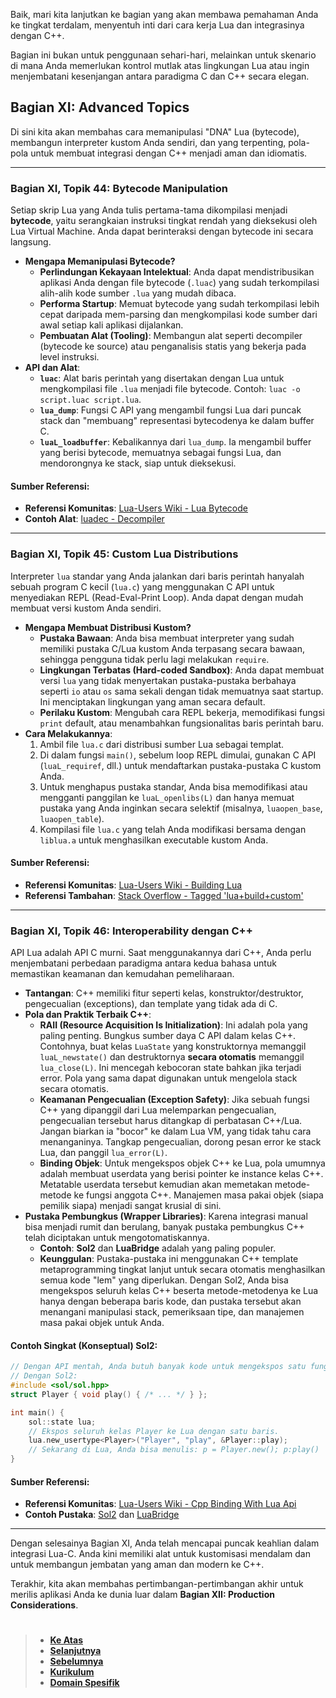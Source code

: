 Baik, mari kita lanjutkan ke bagian yang akan membawa pemahaman Anda ke tingkat terdalam, menyentuh inti dari cara kerja Lua dan integrasinya dengan C++.

Bagian ini bukan untuk penggunaan sehari-hari, melainkan untuk skenario di mana Anda memerlukan kontrol mutlak atas lingkungan Lua atau ingin menjembatani kesenjangan antara paradigma C dan C++ secara elegan.

## Bagian XI: Advanced Topics

Di sini kita akan membahas cara memanipulasi "DNA" Lua (bytecode), membangun interpreter kustom Anda sendiri, dan yang terpenting, pola-pola untuk membuat integrasi dengan C++ menjadi aman dan idiomatis.

---

### **Bagian XI, Topik 44: Bytecode Manipulation**

Setiap skrip Lua yang Anda tulis pertama-tama dikompilasi menjadi **bytecode**, yaitu serangkaian instruksi tingkat rendah yang dieksekusi oleh Lua Virtual Machine. Anda dapat berinteraksi dengan bytecode ini secara langsung.

* **Mengapa Memanipulasi Bytecode?**
    * **Perlindungan Kekayaan Intelektual**: Anda dapat mendistribusikan aplikasi Anda dengan file bytecode (`.luac`) yang sudah terkompilasi alih-alih kode sumber `.lua` yang mudah dibaca.
    * **Performa Startup**: Memuat bytecode yang sudah terkompilasi lebih cepat daripada mem-parsing dan mengkompilasi kode sumber dari awal setiap kali aplikasi dijalankan.
    * **Pembuatan Alat (Tooling)**: Membangun alat seperti decompiler (bytecode ke source) atau penganalisis statis yang bekerja pada level instruksi.
* **API dan Alat**:
    * **`luac`**: Alat baris perintah yang disertakan dengan Lua untuk mengkompilasi file `.lua` menjadi file bytecode. Contoh: `luac -o script.luac script.lua`.
    * **`lua_dump`**: Fungsi C API yang mengambil fungsi Lua dari puncak stack dan "membuang" representasi bytecodenya ke dalam buffer C.
    * **`luaL_loadbuffer`**: Kebalikannya dari `lua_dump`. Ia mengambil buffer yang berisi bytecode, memuatnya sebagai fungsi Lua, dan mendorongnya ke stack, siap untuk dieksekusi.

#### **Sumber Referensi:**
* **Referensi Komunitas**: [Lua-Users Wiki - Lua Bytecode](http://lua-users.org/wiki/LuaBytecode)
* **Contoh Alat**: [luadec - Decompiler](https://github.com/CheyiLin/luadec)

---

### **Bagian XI, Topik 45: Custom Lua Distributions**

Interpreter `lua` standar yang Anda jalankan dari baris perintah hanyalah sebuah program C kecil (`lua.c`) yang menggunakan C API untuk menyediakan REPL (Read-Eval-Print Loop). Anda dapat dengan mudah membuat versi kustom Anda sendiri.

* **Mengapa Membuat Distribusi Kustom?**
    * **Pustaka Bawaan**: Anda bisa membuat interpreter yang sudah memiliki pustaka C/Lua kustom Anda terpasang secara bawaan, sehingga pengguna tidak perlu lagi melakukan `require`.
    * **Lingkungan Terbatas (Hard-coded Sandbox)**: Anda dapat membuat versi `lua` yang tidak menyertakan pustaka-pustaka berbahaya seperti `io` atau `os` sama sekali dengan tidak memuatnya saat startup. Ini menciptakan lingkungan yang aman secara default.
    * **Perilaku Kustom**: Mengubah cara REPL bekerja, memodifikasi fungsi `print` default, atau menambahkan fungsionalitas baris perintah baru.
* **Cara Melakukannya**:
    1.  Ambil file `lua.c` dari distribusi sumber Lua sebagai templat.
    2.  Di dalam fungsi `main()`, sebelum loop REPL dimulai, gunakan C API (`luaL_requiref`, dll.) untuk mendaftarkan pustaka-pustaka C kustom Anda.
    3.  Untuk menghapus pustaka standar, Anda bisa memodifikasi atau mengganti panggilan ke `luaL_openlibs(L)` dan hanya memuat pustaka yang Anda inginkan secara selektif (misalnya, `luaopen_base`, `luaopen_table`).
    4.  Kompilasi file `lua.c` yang telah Anda modifikasi bersama dengan `liblua.a` untuk menghasilkan executable kustom Anda.

#### **Sumber Referensi:**
* **Referensi Komunitas**: [Lua-Users Wiki - Building Lua](http://lua-users.org/wiki/BuildingLua)
* **Referensi Tambahan**: [Stack Overflow - Tagged 'lua+build+custom'](https://stackoverflow.com/questions/tagged/lua+build+custom)

---

### **Bagian XI, Topik 46: Interoperability dengan C++**

API Lua adalah API C murni. Saat menggunakannya dari C++, Anda perlu menjembatani perbedaan paradigma antara kedua bahasa untuk memastikan keamanan dan kemudahan pemeliharaan.

* **Tantangan**: C++ memiliki fitur seperti kelas, konstruktor/destruktor, pengecualian (exceptions), dan template yang tidak ada di C.
* **Pola dan Praktik Terbaik C++**:
    * **RAII (Resource Acquisition Is Initialization)**: Ini adalah pola yang paling penting. Bungkus sumber daya C API dalam kelas C++. Contohnya, buat kelas `LuaState` yang konstruktornya memanggil `luaL_newstate()` dan destruktornya **secara otomatis** memanggil `lua_close(L)`. Ini mencegah kebocoran state bahkan jika terjadi error. Pola yang sama dapat digunakan untuk mengelola stack secara otomatis.
    * **Keamanan Pengecualian (Exception Safety)**: Jika sebuah fungsi C++ yang dipanggil dari Lua melemparkan pengecualian, pengecualian tersebut harus ditangkap di perbatasan C++/Lua. Jangan biarkan ia "bocor" ke dalam Lua VM, yang tidak tahu cara menanganinya. Tangkap pengecualian, dorong pesan error ke stack Lua, dan panggil `lua_error(L)`.
    * **Binding Objek**: Untuk mengekspos objek C++ ke Lua, pola umumnya adalah membuat userdata yang berisi pointer ke instance kelas C++. Metatable userdata tersebut kemudian akan memetakan metode-metode ke fungsi anggota C++. Manajemen masa pakai objek (siapa pemilik siapa) menjadi sangat krusial di sini.
* **Pustaka Pembungkus (Wrapper Libraries)**: Karena integrasi manual bisa menjadi rumit dan berulang, banyak pustaka pembungkus C++ telah diciptakan untuk mengotomatiskannya.
    * **Contoh**: **Sol2** dan **LuaBridge** adalah yang paling populer.
    * **Keunggulan**: Pustaka-pustaka ini menggunakan C++ template metaprogramming tingkat lanjut untuk secara otomatis menghasilkan semua kode "lem" yang diperlukan. Dengan Sol2, Anda bisa mengekspos seluruh kelas C++ beserta metode-metodenya ke Lua hanya dengan beberapa baris kode, dan pustaka tersebut akan menangani manipulasi stack, pemeriksaan tipe, dan manajemen masa pakai objek untuk Anda.

#### **Contoh Singkat (Konseptual) Sol2:**
```cpp
// Dengan API mentah, Anda butuh banyak kode untuk mengekspos satu fungsi.
// Dengan Sol2:
#include <sol/sol.hpp>
struct Player { void play() { /* ... */ } };

int main() {
    sol::state lua;
    // Ekspos seluruh kelas Player ke Lua dengan satu baris.
    lua.new_usertype<Player>("Player", "play", &Player::play);
    // Sekarang di Lua, Anda bisa menulis: p = Player.new(); p:play()
}
```

#### **Sumber Referensi:**
* **Referensi Komunitas**: [Lua-Users Wiki - Cpp Binding With Lua Api](http://lua-users.org/wiki/CppBindingWithLuaApi)
* **Contoh Pustaka**: [Sol2](https://github.com/ThePhD/sol2) dan [LuaBridge](https://github.com/vinniefalco/LuaBridge)

---

Dengan selesainya Bagian XI, Anda telah mencapai puncak keahlian dalam integrasi Lua-C. Anda kini memiliki alat untuk kustomisasi mendalam dan untuk membangun jembatan yang aman dan modern ke C++.

Terakhir, kita akan membahas pertimbangan-pertimbangan akhir untuk merilis aplikasi Anda ke dunia luar dalam **Bagian XII: Production Considerations**.
#

> - **[Ke Atas](#)**
> - **[Selanjutnya][selanjutnya]**
> - **[Sebelumnya][sebelumnya]**
> - **[Kurikulum][kurikulum]**
> - **[Domain Spesifik][domain]**

[domain]: ../../../../../../README.md
[kurikulum]: ../../../../README.md
[sebelumnya]: ../bagian-10/README.md
[selanjutnya]: ../bagian-12/README.md

<!----------------------------------------------------->

[0]: ../README.md
[1]: ../
[2]: ../
[3]: ../
[4]: ../
[5]: ../
[6]: ../
[7]: ../
[8]: ../
[9]: ../
[10]: ../
[11]: ../
[12]: ../
[13]: ../
[14]: ../
[15]: ../
[16]: ../
[17]: ../
[18]: ../
